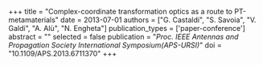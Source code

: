 +++
title = "Complex-coordinate transformation optics as a route to PT-metamaterials"
date = 2013-07-01
authors = ["G. Castaldi", "S. Savoia", "V. Galdi", "A. Alù", "N. Engheta"]
publication_types = ['paper-conference']
abstract = ""
selected = false
publication = "*Proc. IEEE Antennas and Propagation Society International Symposium(APS-URSI)*"
doi = "10.1109/APS.2013.6711370"
+++

